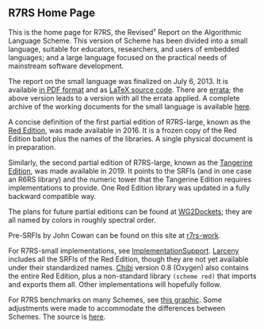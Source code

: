 ## R7RS Home Page

This is the home page for R7RS, the Revised⁷ Report on the Algorithmic Language Scheme.
This version of Scheme has been divided into a small language, suitable for educators,
researchers, and users of embedded languages; and a large language focused on the
practical needs of mainstream software development.

The report on the small language was finalized on July 6, 2013.
It is available [in PDF format](https://github.com/johnwcowan/r7rs-spec/blob/errata/spec/r7rs.pdf)
and as [LaTeX source code](https://github.com/johnwcowan/r7rs-spec/tree/errata/spec).
There are [errata](R7RSSmallErrata.md); the above version leads to a version
with all the errata applied.  A complete archive of the
working documents for the small language is available [here](https://small.r7rs.org/).

A concise definition of the first partial edition of R7RS-large, known as 
the [Red Edition](RedEdition.md), was made available in 2016.
It is a frozen copy of the Red Edition ballot plus the names of the libraries.
A single physical document is in preparation.

Similarly, the second partial edition of R7RS-large, known as the [Tangerine Edition](TangerineEdition.md),
was made available in 2019.  It points to the SRFIs (and in one case an R6RS library)
and the numeric tower that the Tangerine Edition requires implementations to
provide.  One Red Edition library was updated in a fully backward compatible way.

The plans for future partial editions can be found at [WG2Dockets](WG2Dockets.md);
they are all named by colors in roughly spectral order.

Pre-SRFIs by John Cowan can be found on this site at
[r7rs-work](https://github.com/johnwcowan/r7rs-work).

For R7RS-small implementations, see [ImplementationSupport](ImplementationSupport.md).
[Larceny](http://larcenists.org) includes all the SRFIs of the Red Edition, though they
are not yet available under their standardized names.  [Chibi](http://synthcode.com/wiki/chibi-scheme)
version 0.8 (Oxygen) also contains the entire Red Edition, plus a non-standard library
`(scheme red)` that imports and exports them all.  Other implementations will hopefully follow.

For R7RS benchmarks on many Schemes, see
[this graphic](http://ecraven.github.io/r7rs-benchmarks/benchmark.html).
Some adjustments were made to accommodate the differences between Schemes.
The source is [here](https://github.com/ecraven/r7rs-benchmarks).
